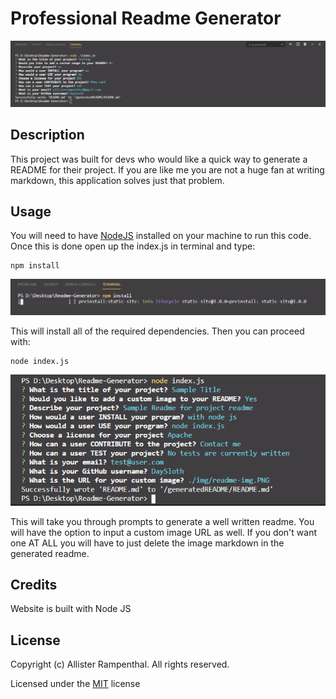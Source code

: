 # Professional Readme Generator

![Image of Application](./img/readme-img.PNG)

## Description 

This project was built for devs who would like a quick way to generate a README for their project. If you are like me you are not a huge fan at writing markdown, this application solves just that problem.

## Usage

You will need to have [NodeJS](https://nodejs.org/en/) installed on your machine to run this code. Once this is done open up the index.js in terminal and type:

```
npm install
```
![Image of npm install](./img/npm-install.PNG)

This will install all of the required dependencies. Then you can proceed with: 

```
node index.js
```
![Image of application running](./img/app-img.PNG)

This will take you through prompts to generate a well written readme. You will have the option to input a custom image URL as well. If you don't want one AT ALL you will have to just delete the image markdown in the generated readme.

## Credits

Website is built with Node JS

## License

Copyright (c) Allister Rampenthal. All rights reserved.

Licensed under the [MIT](https://choosealicense.com/licenses/mit/) license